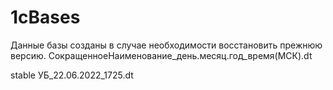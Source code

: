 # 1cBases
Данные базы созданы в случае необходимости восстановить прежнюю версию. 
СокращенноеНаименование_день.месяц.год_время(МСК).dt

stable УБ_22.06.2022_1725.dt
